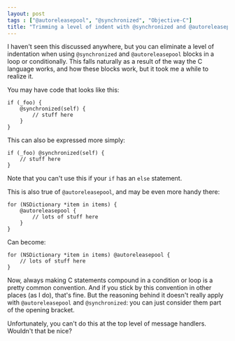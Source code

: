 ```yaml
---
layout: post
tags : ["@autoreleasepool", "@synchronized", "Objective-C"]
title: "Trimming a level of indent with @synchronized and @autoreleasepool"
---
```

I haven't seen this discussed anywhere, but you can eliminate a level of indentation when using `@synchronized` and `@autoreleasepool` blocks in a loop or conditionally. This falls naturally as a result of the way the C language works, and how these blocks work, but it took me a while to realize it.

<!--more-->

You may have code that looks like this:

    if (_foo) {
        @synchronized(self) {
            // stuff here
        }
    }

This can also be expressed more simply:

    if (_foo) @synchronized(self) {
        // stuff here
    }

Note that you can't use this if your `if` has an `else` statement.

This is also true of `@autoreleasepool`, and may be even more handy there:

    for (NSDictionary *item in items) {
        @autoreleasepool {
            // lots of stuff here
        }
    }

Can become:

    for (NSDictionary *item in items) @autoreleasepool {
        // lots of stuff here
    }

Now, always making C statements compound in a condition or loop is a pretty common convention. And if you stick by this convention in other places (as I do), that's fine. But the reasoning behind it doesn't really apply with `@autoreleasepool` and `@synchronized`: you can just consider them part of the opening bracket.

Unfortunately, you can't do this at the top level of message handlers. Wouldn't that be nice?